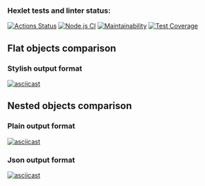 ### Hexlet tests and linter status:
[![Actions Status](https://github.com/Salamdi/backend-project-lvl2/workflows/hexlet-check/badge.svg)](https://github.com/Salamdi/backend-project-lvl2/actions)
[![Node.js CI](https://github.com/Salamdi/backend-project-lvl2/workflows/Node.js%20CI/badge.svg)](https://github.com/Salamdi/backend-project-lvl2/actions/workflows/node.js.yml)
[![Maintainability](https://api.codeclimate.com/v1/badges/f679967d47c523adc5ab/maintainability)](https://codeclimate.com/github/Salamdi/backend-project-lvl2/maintainability)
[![Test Coverage](https://api.codeclimate.com/v1/badges/f679967d47c523adc5ab/test_coverage)](https://codeclimate.com/github/Salamdi/backend-project-lvl2/test_coverage)

## Flat objects comparison
### Stylish output format
[![asciicast](https://asciinema.org/a/i8zOtFBEVMWNgDtM7pqVEY1Rv.svg)](https://asciinema.org/a/i8zOtFBEVMWNgDtM7pqVEY1Rv)

## Nested objects comparison

### Plain output format
[![asciicast](https://asciinema.org/a/ocV1FU6Pm41ccjjYPnPG6tCvA.svg)](https://asciinema.org/a/ocV1FU6Pm41ccjjYPnPG6tCvA)

### Json output format
[![asciicast](https://asciinema.org/a/R6on1U4oxganVAdhn7iQ5eUiL.svg)](https://asciinema.org/a/R6on1U4oxganVAdhn7iQ5eUiL)
